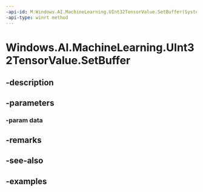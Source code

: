```yaml
---
-api-id: M:Windows.AI.MachineLearning.UInt32TensorValue.SetBuffer(System.UInt32[])
-api-type: winrt method
---
```


<!-- Method syntax.
public void UInt32TensorValue.SetBuffer(UInt32[] data)
-->

# Windows.AI.MachineLearning.UInt32TensorValue.SetBuffer

## -description

## -parameters
### -param data

## -remarks

## -see-also

## -examples

